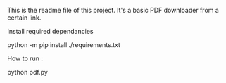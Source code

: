 This is the readme file of this project.
It's a basic PDF downloader from a certain link.


Install required dependancies

python -m pip install ./requirements.txt

How to run :

python pdf.py
